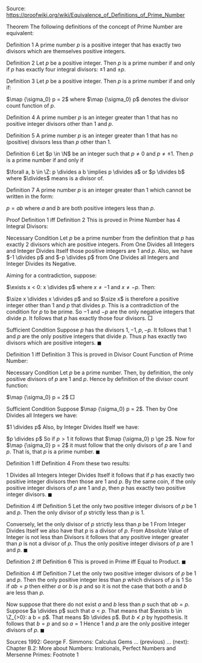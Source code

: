 # 

Source: https://proofwiki.org/wiki/Equivalence_of_Definitions_of_Prime_Number



Theorem
The following definitions of the concept of Prime Number are equivalent:

Definition 1
A prime number $p$ is a positive integer that has exactly two divisors which are themselves positive integers.

Definition 2
Let $p$ be a positive integer.
Then $p$ is a prime number if and only if $p$ has exactly four integral divisors: $\pm 1$ and $\pm p$.

Definition 3
Let $p$ be a positive integer.
Then $p$ is a prime number if and only if:

$\map {\sigma_0} p = 2$
where $\map {\sigma_0} p$ denotes the divisor count function of $p$.

Definition 4
A prime number $p$ is an integer greater than $1$ that has no positive integer divisors other than $1$ and $p$.

Definition 5
A prime number $p$ is an integer greater than $1$ that has no (positive) divisors less than $p$ other than $1$.

Definition 6
Let $p \in \N$ be an integer such that $p \ne 0$ and $p \ne \pm 1$.
Then $p$ is a prime number if and only if

$\forall a, b \in \Z: p \divides a b \implies p \divides a$ or $p \divides b$
where $\divides$ means is a divisor of.

Definition 7
A prime number $p$ is an integer greater than $1$ which cannot be written in the form:

$p = a b$
where $a$ and $b$ are both positive integers less than $p$.


Proof
Definition 1 iff Definition 2
This is proved in Prime Number has 4 Integral Divisors:

Necessary Condition
Let $p$ be a prime number from the definition that $p$ has exactly $2$ divisors which are positive integers.
From One Divides all Integers and Integer Divides Itself those positive integers are $1$ and $p$.
Also, we have $-1 \divides p$ and $-p \divides p$ from One Divides all Integers and Integer Divides its Negative.

Aiming for a contradiction, suppose:

$\exists x < 0: x \divides p$
where $x \ne -1$ and $x \ne -p$.
Then:

$\size x \divides x \divides p$
and so $\size x$ is therefore a positive integer other than $1$ and $p$ that divides $p$.
This is a contradiction of the condition for $p$ to be prime.
So $-1$ and $-p$ are the only negative integers that divide $p$.
It follows that $p$ has exactly those four divisors.
$\Box$


Sufficient Condition
Suppose $p$ has the divisors $1, -1, p, -p$.
It follows that $1$ and $p$ are the only positive integers that divide $p$.
Thus $p$ has exactly two divisors which are positive integers.
$\blacksquare$


Definition 1 iff Definition 3
This is proved in Divisor Count Function of Prime Number:

Necessary Condition
Let $p$ be a prime number.
Then, by definition, the only positive divisors of $p$ are $1$ and $p$.
Hence by definition of the divisor count function:

$\map {\sigma_0} p = 2$
$\Box$


Sufficient Condition
Suppose $\map {\sigma_0} p = 2$.
Then by One Divides all Integers we have:

$1 \divides p$
Also, by Integer Divides Itself we have:

$p \divides p$
So if $p > 1$ it follows that $\map {\sigma_0} p \ge 2$.
Now for $\map {\sigma_0} p = 2$ it must follow that the only divisors of $p$ are $1$ and $p$.
That is, that $p$ is a prime number.
$\blacksquare$


Definition 1 iff Definition 4
From these two results:

$1$ Divides all Integers
Integer Divides Itself
it follows that if $p$ has exactly two positive integer divisors then those are $1$ and $p$.
By the same coin, if the only positive integer divisors of $p$ are $1$ and $p$, then $p$ has exactly two positive integer divisors.
$\blacksquare$


Definition 4 iff Definition 5
Let the only two positive integer divisors of $p$ be $1$ and $p$.
Then the only divisor of $p$ strictly less than $p$ is $1$.

Conversely, let the only divisor of $p$ strictly less than $p$ be $1$
From Integer Divides Itself we also have that $p$ is a divisor of $p$.
From Absolute Value of Integer is not less than Divisors it follows that any positive integer greater than $p$ is not a divisor of $p$.
Thus the only positive integer divisors of $p$ are $1$ and $p$.
$\blacksquare$


Definition 2 iff Definition 6
This is proved in Prime iff Equal to Product.
$\blacksquare$


Definition 4 iff Definition 7
Let the only two positive integer divisors of $p$ be $1$ and $p$.
Then the only positive integer less than $p$ which divisors of $p$ is $1$
So if $a b = p$ then either $a$ or $b$ is $p$ and so it is not the case that both $a$ and $b$ are less than $p$.

Now suppose that there do not exist $a$ and $b$ less than $p$ such that $a b = p$.
Suppose $a \divides p$ such that $a < p$.
That means that $\exists b \in \Z_{>0}: a b = p$.
That means $b \divides p$.
But $b \not < p$ by hypothesis.
It follows that $b = p$ and so $a = 1$
Hence $1$ and $p$ are the only positive integer divisors of $p$.
$\blacksquare$


Sources
1992: George F. Simmons: Calculus Gems ... (previous) ... (next): Chapter $\text {B}.2$: More about Numbers: Irrationals, Perfect Numbers and Mersenne Primes: Footnote $1$




